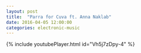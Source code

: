 ```yaml
---
layout: post
title:  "Parra for Cuva ft. Anna Naklab"
date: 2016-04-05 12:00:00
categories: electronic-music
---
```

{% include youtubePlayer.html id="Vh5j7zDpy-4" %}
